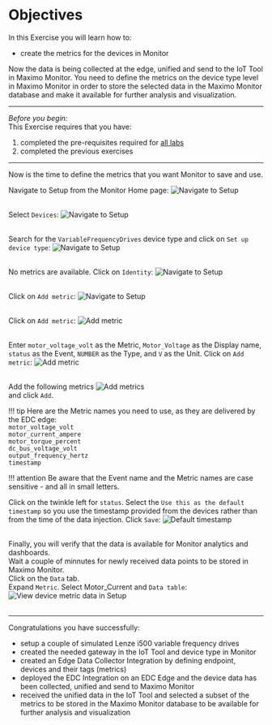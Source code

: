 # Objectives
In this Exercise you will learn how to:

* create the metrics for the devices in Monitor

Now the data is being collected at the edge, unified and send to the IoT Tool in Maximo Monitor. You need to define the metrics on the device type level in Maximo Monitor in order to store the selected data in the Maximo Monitor database and make it available for further analysis and visualization.


---
*Before you begin:*  
This Exercise requires that you have:

1. completed the pre-requisites required for [all labs](../prereqs)
2. completed the previous exercises
 

---

Now is the time to define the metrics that you want Monitor to save and use.</br>

Navigate to Setup from the Monitor Home page:
![Navigate to Setup](/img/edc_8.11/monitor_metrics_01.png)</br></br>

Select `Devices`:
![Navigate to Setup](/img/edc_8.11/monitor_metrics_02.png)</br></br>

Search for the `VariableFrequencyDrives` device type and click on `Set up device type`:
![Navigate to Setup](/img/edc_8.11/monitor_metrics_03.png)</br></br>

No metrics are available. Click on `Identity`:
![Navigate to Setup](/img/edc_8.11/monitor_metrics_04.png)</br></br>

Click on `Add metric`:
![Navigate to Setup](/img/edc_8.11/monitor_metrics_05.png)</br></br>

Click on `Add metric`:
![Add metric](/img/edc_8.11/monitor_metrics_06.png)</br></br>

Enter `motor_voltage_volt` as the Metric, `Motor_Voltage` as the Display name, `status` as the Event, `NUMBER` as the Type, and `V` as the Unit.
Click on `Add metric`:
![Add metric](/img/edc_8.11/monitor_metrics_07.png)</br></br>

Add the following metrics
![Add metrics](/img/edc_8.11/monitor_metrics_08.png)</br>
and click `Add`.</br>

!!! tip
    Here are the Metric names you need to use, as they are delivered by the EDC edge:</br>
    `motor_voltage_volt`</br>
    `motor_current_ampere`</br>
    `motor_torque_percent`</br>
    `dc_bus_voltage_volt`</br>
    `output_frequency_hertz`</br>
    `timestamp`</br>
    
!!! attention
    Be aware that the Event name and the Metric names are case sensitive - and all in small letters.

Click on the twinkle left for `status`. Select the `Use this as the default timestamp` so you use the timestamp provided from the devices rather than from the time of the data injection. Click `Save`:
![Default timestamp](/img/edc_8.11/monitor_metrics_09.png)</br></br>


Finally, you will verify that the data is available for Monitor analytics and dashboards.</br>
Wait a couple of minnutes for newly received data points to be stored in Maximo Monitor.</br>
Click on the `Data` tab.</br>
Expand `Metric`. Select Motor_Current and `Data table`:
![View device metric data in Setup](/img/edc_8.11/monitor_metrics_10.png)</br></br>


---
Congratulations you have successfully: 

* setup a couple of simulated Lenze i500 variable frequency drives
* created the needed gateway in the IoT Tool and device type in Monitor 
* created an Edge Data Collector Integration by defining endpoint, devices and their tags (metrics)
* deployed the EDC Integration on an EDC Edge and the device data has been collected, unified and send to Maximo Monitor
* received the unified data in the IoT Tool and selected a subset of the metrics to be stored in the Maximo Monitor database to be available for further analysis and visualization





